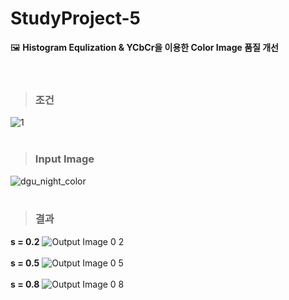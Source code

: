 # StudyProject-5
🖼 <strong>Histogram Equlization &amp; YCbCr을 이용한 Color Image 품질 개선</strong><br><br><br>

> ### 조건
![1](https://user-images.githubusercontent.com/76520025/116525224-44e0fb80-a913-11eb-9e70-e9df24f1d89f.JPG)<br/><br/>

> ### Input Image
![dgu_night_color](https://user-images.githubusercontent.com/76520025/116525204-3e528400-a913-11eb-8e47-25a38a527e7a.png)<br/><br/>

> ### 결과
<strong>s = 0.2</strong>
![Output Image 0 2](https://user-images.githubusercontent.com/76520025/116525208-401c4780-a913-11eb-9dcb-e14ae760defa.png)<br/><br/>
<strong>s = 0.5</strong>
![Output Image 0 5](https://user-images.githubusercontent.com/76520025/116525210-40b4de00-a913-11eb-96b7-ea82584f95a6.png)<br/><br/>
<strong>s = 0.8</strong>
![Output Image 0 8](https://user-images.githubusercontent.com/76520025/116525219-43afce80-a913-11eb-8256-87d3ed05674b.png)<br/><br/>
